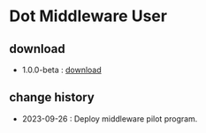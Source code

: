 # Dot Middleware User

## download
- 1.0.0-beta : <a href="dot-middleware-user-1.0.0-beta.zip">download</a>

## change history
- 2023-09-26 : Deploy middleware pilot program.